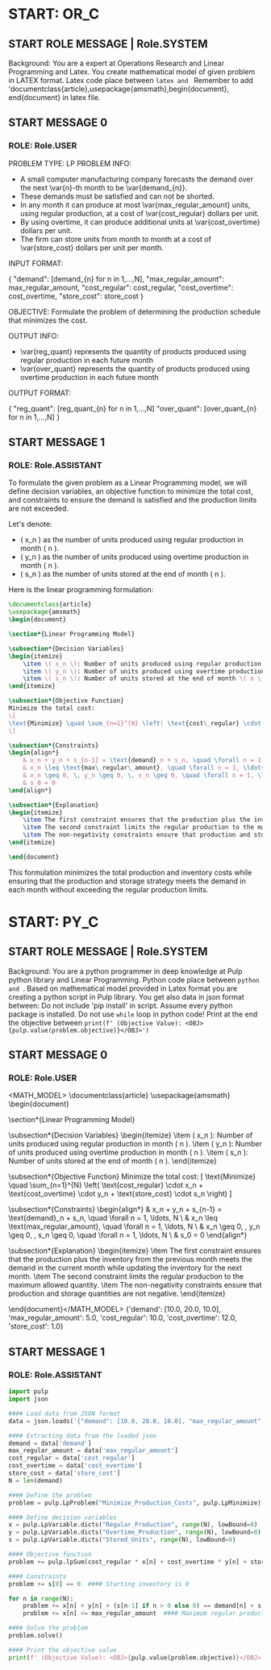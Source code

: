# START: OR_C 
## START ROLE MESSAGE | Role.SYSTEM 
Background: You are a expert at Operations Research and Linear Programming and Latex. You create mathematical model of given problem in LATEX format. Latex code place between ```latex and ``` Remember to add 'documentclass{article},usepackage{amsmath},begin{document}, end{document} in latex file. 
## START MESSAGE 0 
### ROLE: Role.USER
<DESCRIPTION>
PROBLEM TYPE: LP
PROBLEM INFO:

- A small computer manufacturing company forecasts the demand over the next \var{n}-th month to be \var{demand_{n}}.
- These demands must be satisfied and can not be shorted.
- In any month it can produce at most \var{max_regular_amount} units, using regular production, at a cost of \var{cost_regular} dollars per unit. 
- By using overtime, it can produce additional units at \var{cost_overtime} dollars per unit. 
- The firm can store units from month to month at a cost of \var{store_cost} dollars per unit per month. 

INPUT FORMAT:

{
	"demand": [demand_{n} for n in 1,...,N],
	"max_regular_amount": max_regular_amount,
	"cost_regular": cost_regular,
	"cost_overtime": cost_overtime,
	"store_cost": store_cost
}


OBJECTIVE: Formulate the problem of determining the production schedule that minimizes the cost.

OUTPUT INFO:

- \var{reg_quant} represents the quantity of products produced using regular production in each future month
- \var{over_quant} represents the quantity of products produced using overtime production in each future month

OUTPUT FORMAT:

{
	"reg_quant": [reg_quant_{n} for n in 1,...,N]
	"over_quant": [over_quant_{n} for n in 1,...,N]
}
</DESCRIPTION>


## START MESSAGE 1 
### ROLE: Role.ASSISTANT
To formulate the given problem as a Linear Programming model, we will define decision variables, an objective function to minimize the total cost, and constraints to ensure the demand is satisfied and the production limits are not exceeded.

Let's denote:
- \( x_n \) as the number of units produced using regular production in month \( n \).
- \( y_n \) as the number of units produced using overtime production in month \( n \).
- \( s_n \) as the number of units stored at the end of month \( n \).

Here is the linear programming formulation:

```latex
\documentclass{article}
\usepackage{amsmath}
\begin{document}

\section*{Linear Programming Model}

\subsection*{Decision Variables}
\begin{itemize}
    \item \( x_n \): Number of units produced using regular production in month \( n \).
    \item \( y_n \): Number of units produced using overtime production in month \( n \).
    \item \( s_n \): Number of units stored at the end of month \( n \).
\end{itemize}

\subsection*{Objective Function}
Minimize the total cost:
\[
\text{Minimize} \quad \sum_{n=1}^{N} \left( \text{cost\_regular} \cdot x_n + \text{cost\_overtime} \cdot y_n + \text{store\_cost} \cdot s_n \right)
\]

\subsection*{Constraints}
\begin{align*}
    & x_n + y_n + s_{n-1} = \text{demand}_n + s_n, \quad \forall n = 1, \ldots, N \\
    & x_n \leq \text{max\_regular\_amount}, \quad \forall n = 1, \ldots, N \\
    & x_n \geq 0, \, y_n \geq 0, \, s_n \geq 0, \quad \forall n = 1, \ldots, N \\
    & s_0 = 0
\end{align*}

\subsection*{Explanation}
\begin{itemize}
    \item The first constraint ensures that the production plus the inventory from the previous month meets the demand in the current month while updating the inventory for the next month.
    \item The second constraint limits the regular production to the maximum allowed quantity.
    \item The non-negativity constraints ensure that production and storage quantities are not negative.
\end{itemize}

\end{document}
```

This formulation minimizes the total production and inventory costs while ensuring that the production and storage strategy meets the demand in each month without exceeding the regular production limits.

# START: PY_C 
## START ROLE MESSAGE | Role.SYSTEM 
Background: You are a python programmer in deep knowledge at Pulp python library and Linear Programming. Python code place between ```python and ```. Based on mathematical model provided in Latex format you are creating a python script in Pulp library. You get also data in json format between: <DATA></DATA> Do not include 'pip install' in script. Assume every python package is installed. Do not use `while` loop in python code! Print at the end the objective between <OBJ></OBJ> `print(f' (Objective Value): <OBJ>{pulp.value(problem.objective)}</OBJ>')` 
## START MESSAGE 0 
### ROLE: Role.USER
<MATH_MODEL>
\documentclass{article}
\usepackage{amsmath}
\begin{document}

\section*{Linear Programming Model}

\subsection*{Decision Variables}
\begin{itemize}
    \item \( x_n \): Number of units produced using regular production in month \( n \).
    \item \( y_n \): Number of units produced using overtime production in month \( n \).
    \item \( s_n \): Number of units stored at the end of month \( n \).
\end{itemize}

\subsection*{Objective Function}
Minimize the total cost:
\[
\text{Minimize} \quad \sum_{n=1}^{N} \left( \text{cost\_regular} \cdot x_n + \text{cost\_overtime} \cdot y_n + \text{store\_cost} \cdot s_n \right)
\]

\subsection*{Constraints}
\begin{align*}
    & x_n + y_n + s_{n-1} = \text{demand}_n + s_n, \quad \forall n = 1, \ldots, N \\
    & x_n \leq \text{max\_regular\_amount}, \quad \forall n = 1, \ldots, N \\
    & x_n \geq 0, \, y_n \geq 0, \, s_n \geq 0, \quad \forall n = 1, \ldots, N \\
    & s_0 = 0
\end{align*}

\subsection*{Explanation}
\begin{itemize}
    \item The first constraint ensures that the production plus the inventory from the previous month meets the demand in the current month while updating the inventory for the next month.
    \item The second constraint limits the regular production to the maximum allowed quantity.
    \item The non-negativity constraints ensure that production and storage quantities are not negative.
\end{itemize}

\end{document}</MATH_MODEL>
<DATA>
{'demand': [10.0, 20.0, 10.0], 'max_regular_amount': 5.0, 'cost_regular': 10.0, 'cost_overtime': 12.0, 'store_cost': 1.0}</DATA>


## START MESSAGE 1 
### ROLE: Role.ASSISTANT
```python
import pulp
import json

#### Load data from JSON format
data = json.loads('{"demand": [10.0, 20.0, 10.0], "max_regular_amount": 5.0, "cost_regular": 10.0, "cost_overtime": 12.0, "store_cost": 1.0}')

#### Extracting data from the loaded json
demand = data['demand']
max_regular_amount = data['max_regular_amount']
cost_regular = data['cost_regular']
cost_overtime = data['cost_overtime']
store_cost = data['store_cost']
N = len(demand)

#### Define the problem
problem = pulp.LpProblem("Minimize_Production_Costs", pulp.LpMinimize)

#### Define decision variables
x = pulp.LpVariable.dicts("Regular_Production", range(N), lowBound=0)
y = pulp.LpVariable.dicts("Overtime_Production", range(N), lowBound=0)
s = pulp.LpVariable.dicts("Stored_Units", range(N), lowBound=0)

#### Objective function
problem += pulp.lpSum(cost_regular * x[n] + cost_overtime * y[n] + store_cost * s[n] for n in range(N))

#### Constraints
problem += s[0] == 0  #### Starting inventory is 0

for n in range(N):
    problem += x[n] + y[n] + (s[n-1] if n > 0 else 0) == demand[n] + s[n]
    problem += x[n] <= max_regular_amount  #### Maximum regular production constraint

#### Solve the problem
problem.solve()

#### Print the objective value
print(f' (Objective Value): <OBJ>{pulp.value(problem.objective)}</OBJ>')
```

